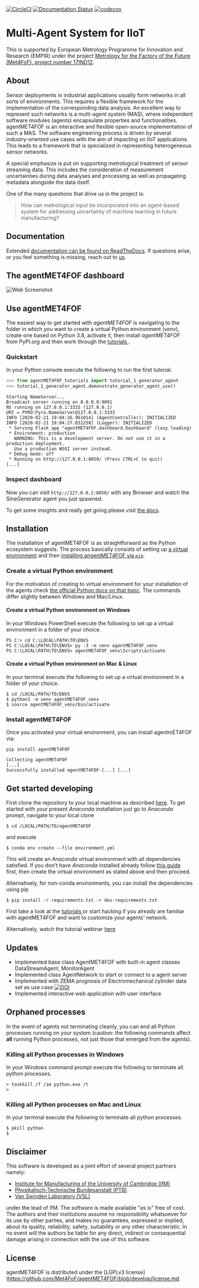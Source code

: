 [![CircleCI](https://circleci.com/gh/Met4FoF/agentMET4FOF.svg?style=shield)](https://circleci.com/gh/Met4FoF/agentMET4FOF)
[![Documentation Status](https://readthedocs.org/projects/agentmet4fof/badge/?version=latest)](https://agentmet4fof.readthedocs.io/en/latest/?badge=latest)
[![codecov](https://codecov.io/gh/Met4FoF/agentMET4FOF/branch/master/graph/badge.svg?token=ofAPdSudLy)](https://codecov.io/gh/Met4FoF/agentMET4FOF)

# Multi-Agent System for IIoT

This is supported by European Metrology Programme for Innovation and Research (EMPIR)
under the project [Metrology for the Factory of the Future (Met4FoF), project number
17IND12](https://met4fof.eu/).

## About

Sensor deployments in industrial applications usually form networks in all sorts of environments. This requires a flexible framework for the implementation of the corresponding data analysis. An excellent way to represent such networks is a multi-agent system (MAS), where independent software modules (agents) encapsulate properties and functionalities. agentMET4FOF is an interactive and flexible open-source implementation of such a MAS. The software engineering process is driven by several industry-oriented use cases with the aim of impacting on IIoT applications. This leads to a framework that is specialized in representing heterogeneous sensor networks.

A special emphasize is put on supporting metrological treatment of sensor streaming data. This includes the consideration of measurement uncertainties during data analyses and processing as well as propagating metadata alongside the data itself. 

One of the many questions that drive us in the project is:

> How can metrological input be incorporated into an agent-based system for addressing uncertainty of machine learning in future manufacturing?

## Documentation

Extended
[documentation can be found on ReadTheDocs](https://agentmet4fof.readthedocs.io). If 
questions arise, or you feel something is missing, reach out to
[us](https://github.com/Met4FoF/agentMET4FOF/graphs/contributors).


## The agentMET4FOF dashboard

![Web Screenshot](https://raw.githubusercontent.com/bangxiangyong/agentMET4FOF/develop/docs/screenshot_met4fof.png)

## Use agentMET4FOF

The easiest way to get started with *agentMET4FOF* is navigating to the folder
in which you want to create a virtual Python environment (*venv*), create one based
on Python 3.8, activate it, then install *agentMET4FOF*
from PyPI.org and then work through the [tutorials
](https://github.com/Met4FoF/agentMET4FOF/tree/develop/agentMET4FOF_tutorials).

### Quickstart

In your Python console execute the following to run the first tutorial.

```python
>>> from agentMET4FOF_tutorials import tutorial_1_generator_agent
>>> tutorial_1_generator_agent.demonstrate_generator_agent_use()
```

```shell
Starting NameServer...
Broadcast server running on 0.0.0.0:9091
NS running on 127.0.0.1:3333 (127.0.0.1)
URI = PYRO:Pyro.NameServer@127.0.0.1:3333
INFO [2020-02-21 19:04:26.961014] (AgentController): INITIALIZED
INFO [2020-02-21 19:04:27.032258] (Logger): INITIALIZED
 * Serving Flask app "agentMET4FOF.dashboard.Dashboard" (lazy loading)
 * Environment: production
   WARNING: This is a development server. Do not use it in a production deployment.
   Use a production WSGI server instead.
 * Debug mode: off
 * Running on http://127.0.0.1:8050/ (Press CTRL+C to quit)
[...]
```

### Inspect dashboard

Now you can visit `http://127.0.0.1:8050/` with any Browser and watch the
 SineGenerator agent you just spawned.
 
To get some insights and really get going please visit [the docs](https://agentmet4fof.readthedocs.io/).

## Installation

The installation of agentMET4FOF is as straightforward as the Python ecosystem suggests. 
The process basically consists of setting up
[a virtual environment](https://docs.python.org/3/tutorial/venv.html#creating-virtual-environments) 
and then [installing angentMET4FOF via `pip`](README.md#install-agentMET4FOF).

### Create a virtual Python environment

For the motivation of creating to virtual environment for your installation of the agents check 
[the official Python docs on that topic](https://docs.python.org/3/tutorial/venv.html#introduction).
The commands differ slightly between Windows and Mac/Linux.

#### Create a virtual Python environment on Windows

In your Windows PowerShell execute the following to set up a virtual environment in a folder of your choice.

```shell
PS C:> cd C:\LOCAL\PATH\TO\ENVS
PS C:\LOCAL\PATH\TO\ENVS> py -3 -m venv agentMET4FOF_venv
PS C:\LOCAL\PATH\TO\ENVS> agentMET4FOF_venv\Scripts\activate
```

#### Create a virtual Python environment on Mac & Linux

In your terminal execute the following to set up a virtual environment in a folder of your choice.

```shell
$ cd /LOCAL/PATH/TO/ENVS
$ python3 -m venv agentMET4FOF_venv
$ source agentMET4FOF_venv/bin/activate
```

### Install agentMET4FOF

Once you activated your virtual environment, you can install agentmET4FOF via:

```shell
pip install agentMET4FOF
```

```shell
Collecting agentMET4FOF
[...]
Successfully installed agentMET4FOF-[...] [...]
```

## Get started developing

First clone the repository to your local machine as described
[here](https://help.github.com/en/articles/cloning-a-repository). To get started
with your present *Anaconda* installation just go to *Anaconda
prompt*, navigate to your local clone

```shell
$ cd /LOCAL/PATH/TO/agentMET4FOF
```

and execute

```shell
$ conda env create --file environment.yml 
```

This will create an *Anaconda* virtual environment with all dependencies
satisfied. If you don't have *Anaconda* installed already follow [this guide
](https://docs.conda.io/projects/continuumio-conda/en/latest/user-guide/install/download.html)
first, then create the virtual environment as stated above and then proceed.

Alternatively, for non-conda environments, you can install the dependencies using pip

```shell
$ pip install -r requirements.txt -r dev-requirements.txt
```

First take a look at the [tutorials
](https://github.com/Met4FoF/agentMET4FOF/blob/develop/agentMET4FOF_tutorials/tutorial_1_generator_agent.py)
or start hacking if you already are familiar with agentMET4FOF and want to customize
your agents' network.

Alternatively, watch the tutorial webinar [here
](https://github.com/Met4FoF/agentMET4FOF/releases/download/0.1.0/Met4FoF.MAS.webinar.mp4)

## Updates

 - Implemented base class AgentMET4FOF with built-in agent classes DataStreamAgent, MonitorAgent
 - Implemented class AgentNetwork to start or connect to a agent server
 - Implemented with ZEMA prognosis of Electromechanical cylinder data set as use case 
   [![DOI](https://zenodo.org/badge/DOI/10.5281/zenodo.1326278.svg)](https://doi.org/10.5281/zenodo.1326278)
 - Implemented interactive web application with user interface

## Orphaned processes

In the event of agents not terminating cleanly, you can end all Python processes
running on your system (caution: the following commands affect **all** running Python
processes, not just those that emerged from the agents).

### Killing all Python processes in Windows

In your Windows command prompt execute the following to terminate all python processes.

```shell
> taskkill /f /im python.exe /t
>
```

### Killing all Python processes on Mac and Linux

In your terminal execute the following to terminate all python processes.

```shell
$ pkill python
$
```

## Disclaimer

This software is developed as a joint effort of several project partners namely:

- [Institute for Manufacturing of the University of Cambridge (IfM)](https://www.ifm.eng.cam.ac.uk/)
- [Physikalisch-Technische Bundesanstalt (PTB)](https://www.ptb.de/)
- [Van Swinden Laboratory (VSL)](https://www.vsl.nl/en/)

under the lead of IfM. The software is made available "as is" free of cost. The 
authors and their institutions assume no responsibility whatsoever for its use by 
other parties, and makes no guarantees, expressed or implied, about its quality, 
reliability, safety, suitability or any other characteristic. In no event will the 
authors be liable for any direct, indirect or consequential damage arising in 
connection with the use of this software.

## License

agentMET4FOF is distributed under the [LGPLv3 license](https://github.com/Met4FoF/agentMET4FOF/blob/develop/license.md.


